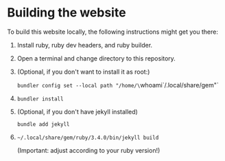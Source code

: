 
Building the website
====================

To build this website locally, the following instructions
might get you there:

1. Install ruby, ruby dev headers, and ruby builder.

2. Open a terminal and change directory to this repository.

3. (Optional, if you don't want to install it as root:)

   `bundler config set --local path "/home/\`whoami\`/.local/share/gem"`

4. `bundler install`

5. (Optional, if you don't have jekyll installed)

   `bundle add jekyll`

6. `~/.local/share/gem/ruby/3.4.0/bin/jekyll build`

   (Important: adjust according to your ruby version!)


